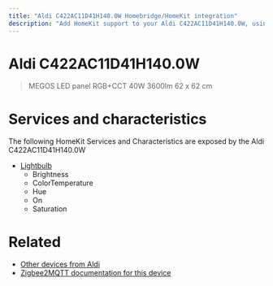 ```yaml
---
title: "Aldi C422AC11D41H140.0W Homebridge/HomeKit integration"
description: "Add HomeKit support to your Aldi C422AC11D41H140.0W, using Homebridge, Zigbee2MQTT and homebridge-z2m."
---
```

<!---
This file has been GENERATED using src/docgen/docgen.ts
DO NOT EDIT THIS FILE MANUALLY!
-->
# Aldi C422AC11D41H140.0W
> MEGOS LED panel RGB+CCT 40W 3600lm 62 x 62 cm


# Services and characteristics
The following HomeKit Services and Characteristics are exposed by
the Aldi C422AC11D41H140.0W

* [Lightbulb](../../light.md)
  * Brightness
  * ColorTemperature
  * Hue
  * On
  * Saturation


# Related
* [Other devices from Aldi](../index.md#aldi)
* [Zigbee2MQTT documentation for this device](https://www.zigbee2mqtt.io/devices/C422AC11D41H140.0W.html)